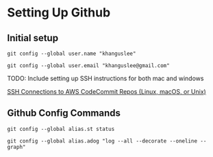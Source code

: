 # Setting Up Github 

## Initial setup
```
git config --global user.name "khanguslee"
```
```
git config --global user.email "khanguslee@gmail.com"
```

TODO: Include setting up SSH instructions for both mac and windows

[SSH Connections to AWS CodeCommit Repos (Linux, macOS, or Unix)](https://docs.aws.amazon.com/codecommit/latest/userguide/setting-up-ssh-unixes.html)
## Github Config Commands
```
git config --global alias.st status
```
```
git config --global alias.adog "log --all --decorate --oneline --graph"
```